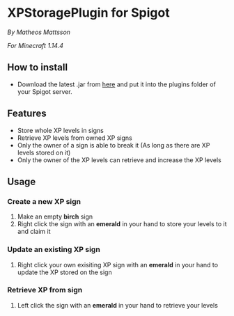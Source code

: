 # XPStoragePlugin for Spigot
*By Matheos Mattsson*

*For Minecraft 1.14.4*

## How to install
* Download the latest .jar from [here](https://github.com/Matheos96/XPStoragePlugin/releases) and put it into the plugins folder of your Spigot server.

## Features
* Store whole XP levels in signs
* Retrieve XP levels from owned XP signs
* Only the owner of a sign is able to break it (As long as there are XP levels stored on it)
* Only the owner of the XP levels can retrieve and increase the XP levels

## Usage
### Create a new XP sign
1. Make an empty **birch** sign
2. Right click the sign with an **emerald** in your hand to store your levels to it and claim it

### Update an existing XP sign
1. Right click your own exisiting XP sign with an **emerald** in your hand to update the XP stored on the sign

### Retrieve XP from sign
1. Left click the sign with an **emerald** in your hand to retrieve your levels
